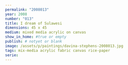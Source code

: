 ```yaml
---
permalink: "2008013"
year: 2008
number: "013"
title: I dream of Sulawesi
dimensions: 45 x 45
medium: mixed media acrylic on canvas
show_in_home: #true or empty
publish: # notyet or blank
image: /assets/p/paintings/davina-stephens-2008013.jpg
tags: mix-media acrylic fabric canvas rice-paper
serie:
---
```

